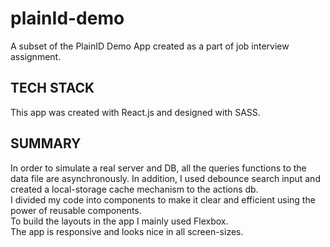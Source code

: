 # plainId-demo
A subset of the PlainID Demo App created as a part of job interview assignment.

## TECH STACK
This app was created with React.js and designed with SASS.

## SUMMARY
In order to simulate a real server and DB, all the queries functions to the data file are asynchronously. In addition, I used debounce search input and created a local-storage cache mechanism to the actions db.  
I divided my code into components to make it clear and efficient using the power of reusable components.  
To build the layouts in the app I mainly used Flexbox.  
The app is responsive and looks nice in all screen-sizes.  
